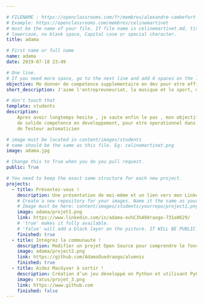 ```yaml
---

# FILENAME : https://openclassrooms.com/fr/membres/alexandre-cambefort
# Example: https://openclassrooms.com/membres/celinemartinet
# must be the name of your file. If file name is celinemartinet.md, title is celinemartinet.
# lowercase, no blank space, Capital case or special character.
title: adama

# First name or full name
name: adama
date: 2019-07-18 23:49

# One line.
# If you need more space, go to the next line and add 4 spaces on the left, as in 'description'.
objective: Me donner de competence supplementaire en dev pour etre efficace dans mon travail . 
short_description: J'aime l'entrepreuneuriat, la musique et le sport, mon objectif est de me donner de nouvelle competence

# don't touch that
template: students
description:
    Apres avoir longtemps hesite , je saute enfin le pas , mon objectif est d'acquerrir 
    de solide competence en developpement, pour etre operationnel dans mon metier 
    de Testeur automaticien 

# image must be located in content/images/students
# name should be the same as this file. Eg: celinemartinet.png
image: adama.jpg

# Change this to True when you do you pull request.
public: True

# You need to keep the exact same structure for each new project.
projects:
  - title: Présentez-vous !
    description: Une présentation de moi-même et un lien vers mon LinkedIn.
    # Create a new repository for your images. Name it the same as your nickname and profile picture.
    # Image must be here: content/images/students/yourrepo/project1.png
    image: adama/projet1.png
    link: https://www.linkedin.com/in/adama-ou%C3%A9draogo-731a0629/
    # 'true' makes it fully available.
    # 'false' will add a black layer on the picture. IT WILL BE PUBLIC!
    finished: true
  - title: Intégrez la communauté !
    description: Modifier un projet Open Source pour comprendre le fonctionnement de Git, de Github et des pull requests. 
    image: adama/project2.png
    link: https://github.com/AdamaOuedraogo/alumnis
    finished: true
  - title: Aidez MacGyver à sortir !
    description: Création d’un jeu développé en Python et utilisant PyGame.
    image: ratus/projet_3.png
    link: https://www.github.com
    finished: false
---
```

